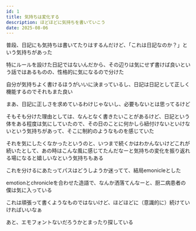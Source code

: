 ```yaml
---
id: 1
title: 気持ちは変化する
description: ほどほどに気持ちを書いていこう
date: 2025-08-06
---
```

普段、日記にも気持ちは書いてたりはするんだけど、「これは日記なのか？」という気持ちがあった

特にルールを設けた日記ではないんだから、その辺りは気にせず書けば良いという話ではあるものの、性格的に気になるので分けた

自分が気持ちよく書けるほうがいいに決まっているし、日記は日記として正しく機能するのでそれもまた良い

まあ、日記に正しさを求めているわけじゃないし、必要もないとは思ってるけど

そもそも分けた理由としては、なんとなく書きたいことがあるけど、日記という体をある程度は気にしていたので、その日のことに何かしら紐付けないといけないという気持ちがあって、そこに制約のようなものを感じていた

それを気にしたくなかったというのと、いつまで続くかはわかんないけどこれが続いたとして、あの時はこんな風に感じてたんだなーと気持ちの変化を振り返れる場になると嬉しいなという気持ちもある

これを分けるにあたってパスはどうしようか迷ってて、結局emonicleとした

emotionとchronicleを合わせた造語で、なんか洒落てんなーと、厨二病患者の僕は気に入っている

これは頑張って書くようなものではないけど、ほどほどに（意識的に）続けていければいいなぁ

あと、エモフォントないだろうかとまったり探している
